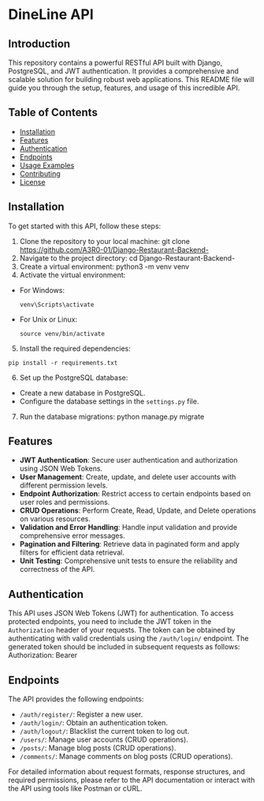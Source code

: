 # DineLine API

## Introduction
This repository contains a powerful RESTful API built with Django, PostgreSQL, and JWT authentication. It provides a comprehensive and scalable solution for building robust web applications. This README file will guide you through the setup, features, and usage of this incredible API.

## Table of Contents
- [Installation](#installation)
- [Features](#features)
- [Authentication](#authentication)
- [Endpoints](#endpoints)
- [Usage Examples](#usage-examples)
- [Contributing](#contributing)
- [License](#license)

## Installation
To get started with this API, follow these steps:

1. Clone the repository to your local machine:
   git clone https://github.com/A3R0-01/Django-Restaurant-Backend-
2. Navigate to the project directory:
   cd Django-Restaurant-Backend-
3. Create a virtual environment:
   python3 -m venv venv
4. Activate the virtual environment:
- For Windows:
  ```
  venv\Scripts\activate
  ```
- For Unix or Linux:
  ```
  source venv/bin/activate
  ```
5. Install the required dependencies:
  ```
  pip install -r requirements.txt
  ```
6. Set up the PostgreSQL database:
- Create a new database in PostgreSQL.
- Configure the database settings in the `settings.py` file.
7. Run the database migrations:
  python manage.py migrate

## Features
- **JWT Authentication**: Secure user authentication and authorization using JSON Web Tokens.
- **User Management**: Create, update, and delete user accounts with different permission levels.
- **Endpoint Authorization**: Restrict access to certain endpoints based on user roles and permissions.
- **CRUD Operations**: Perform Create, Read, Update, and Delete operations on various resources.
- **Validation and Error Handling**: Handle input validation and provide comprehensive error messages.
- **Pagination and Filtering**: Retrieve data in paginated form and apply filters for efficient data retrieval.
- **Unit Testing**: Comprehensive unit tests to ensure the reliability and correctness of the API.

## Authentication
This API uses JSON Web Tokens (JWT) for authentication. To access protected endpoints, you need to include the JWT token in the `Authorization` header of your requests. The token can be obtained by authenticating with valid credentials using the `/auth/login/` endpoint. The generated token should be included in subsequent requests as follows:
Authorization: Bearer <token>

## Endpoints
The API provides the following endpoints:

- `/auth/register/`: Register a new user.
- `/auth/login/`: Obtain an authentication token.
- `/auth/logout/`: Blacklist the current token to log out.
- `/users/`: Manage user accounts (CRUD operations).
- `/posts/`: Manage blog posts (CRUD operations).
- `/comments/`: Manage comments on blog posts (CRUD operations).

For detailed information about request formats, response structures, and required permissions, please refer to the API documentation or interact with the API using tools like Postman or cURL.
